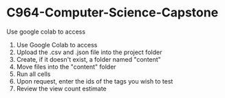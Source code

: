 # C964-Computer-Science-Capstone
Use google colab to access
1.	Use Google Colab to access
2.	Upload the .csv and .json file into the project folder
3.	Create, if it doesn't exist, a folder named "content"
4.	Move files into the "content" folder
5.	Run all cells 
6.	Upon request, enter the ids of the tags you wish to test
7.	Review the view count estimate
